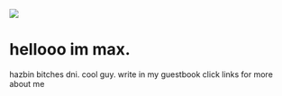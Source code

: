 ![](https://38.media.tumblr.com/c34e76d2944d00b251908a9082cc7650/tumblr_n5ywzcTz4U1rkljv1o1_500.gif)
# hellooo im max. 
hazbin bitches dni. cool guy. write in my guestbook
click links for more about me
